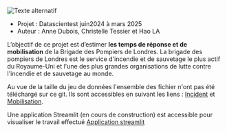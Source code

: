 ![ Texte alternatif](https://encrypted-tbn0.gstatic.com/images?q=tbn:ANd9GcR-Vmxqq29uZ_DAhCt5DTMTiHf6Yd_Sco3GCEPVBiHlYKgdkTXPFmnlvURkFRAR8uNP9wc&usqp=CAU)

- Projet : Datascientest juin2024 à mars 2025
- Auteur : Anne Dubois, Christelle Tessier et Hao LA

L’objectif de ce projet est d’estimer **les temps de réponse et de mobilisation** de la Brigade des Pompiers de Londres. La brigade des pompiers de Londres est le service d'incendie et de sauvetage le plus actif du Royaume-Uni  et l'une des plus grandes organisations de lutte contre l'incendie et de sauvetage au monde.

Au vue de la taille du jeu de données l'ensemble des fichier n'ont pas été téléchargé sur ce git. Ils sont accessibles en suivant les liens : [Incident](https://data.london.gov.uk/dataset/london-fire-brigade-incident-records) et [Mobilisation](https://data.london.gov.uk/dataset/london-fire-brigade-mobilisation-records).

Une application Streamlit (en cours de construction) est accessible pour visualiser le travail effectué [Application streamlit](https://projetpompierjuin2024annehaochristelle.streamlit.app/)
